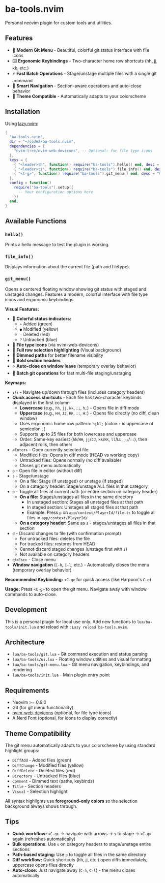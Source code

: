 # ba-tools.nvim

Personal neovim plugin for custom tools and utilities.

## Features

- 🎨 **Modern Git Menu** - Beautiful, colorful git status interface with file icons
- ⌨️ **Ergonomic Keybindings** - Two-character home row shortcuts (hh, jj, kk, etc.)
- ⚡ **Fast Batch Operations** - Stage/unstage multiple files with a single git command
- 🎯 **Smart Navigation** - Section-aware operations and auto-close behavior
- 🎨 **Theme Compatible** - Automatically adapts to your colorscheme

## Installation

Using [lazy.nvim](https://github.com/folke/lazy.nvim):

```lua
{
  "ba-tools.nvim",
  dir = "~/code2/ba-tools.nvim",
  dependencies = {
    "nvim-tree/nvim-web-devicons", -- Optional: for file type icons
  },
  keys = {
    { "<leader>th", function() require("ba-tools").hello() end, desc = "Tools: Hello" },
    { "<leader>ti", function() require("ba-tools").file_info() end, desc = "Tools: File Info" },
    { "<C-g>", function() require("ba-tools").git_menu() end, desc = "Git Menu", mode = "n" },
  },
  config = function()
    require("ba-tools").setup({
      -- Your configuration options here
    })
  end,
}
```

## Available Functions

### `hello()`
Prints a hello message to test the plugin is working.

### `file_info()`
Displays information about the current file (path and filetype).

### `git_menu()`
Opens a centered floating window showing git status with staged and unstaged changes. Features a modern, colorful interface with file type icons and ergonomic keybindings.

**Visual Features:**
- 🎨 **Colorful status indicators:**
  - `+` Added (green)
  - `●` Modified (yellow)
  - `−` Deleted (red)
  - `?` Untracked (blue)
- 📄 **File type icons** (via nvim-web-devicons)
- 🎯 **Full row selection highlighting** (Visual background)
- 📁 **Dimmed paths** for better filename visibility
- 🎨 **Bold section headers**
- ⚡ **Auto-close on window leave** (temporary overlay behavior)
- 🚀 **Batch git operations** for fast multi-file staging/unstaging

**Keymaps:**
- `↓`/`↑` - Navigate up/down through files (includes category headers)
- **Quick access shortcuts** - Each file has two-character keybinds displayed in the first column
  - **Lowercase** (e.g., `hh`, `jj`, `kk`, `;;`, `h;`) - Opens file in diff mode
  - **Uppercase** (e.g., `HH`, `JJ`, `KK`, `::`, `H:`) - Opens file directly (no diff, clean window)
  - Uses ergonomic home row pattern: `hjkl;` (colon `:` is uppercase of semicolon `;`)
  - Supports up to 25 files for both lowercase and uppercase
  - Order: Same-key easiest (`hh`/`HH`, `jj`/`JJ`, `kk`/`KK`, `ll`/`LL`, `;;`/`::`), then adjacent rolls, then others
- `<Enter>` - Open currently selected file
  - Modified files: Opens in diff mode (HEAD vs working copy)
  - Untracked files: Opens normally (no diff available)
  - Closes git menu automatically
- `o` - Open file in editor (without diff)
- `s` - Stage/unstage
  - On a file: Stage (if unstaged) or unstage (if staged)
  - On a category header: Stage/unstage ALL files in that category
- `p` - Toggle all files at current path (or entire section on category header)
  - **On a file:** Stages/unstages all files in the same directory
    - In unstaged section: Stages all unstaged files at that path
    - In staged section: Unstages all staged files at that path
    - Example: Press `p` on `app/context/PlayerId/file.ts` to toggle all files in `app/context/PlayerId/`
  - **On a category header:** Same as `s` - stages/unstages all files in that section
- `d` - Discard changes to file (with confirmation prompt)
  - For untracked files: deletes the file
  - For tracked files: restores from HEAD
  - Cannot discard staged changes (unstage first with `s`)
  - Not available on category headers
- `q`/`<Esc>` - Close menu
- **Window navigation** (`C-h`, `C-l`, etc.) - Automatically closes the menu (temporary overlay behavior)

**Recommended Keybinding:** `<C-g>` for quick access (like Harpoon's `C-e`)

**Usage:** Press `<C-g>` to open the git menu. Navigate away with window commands to auto-close.

## Development

This is a personal plugin for local use only. Add new functions to `lua/ba-tools/init.lua` and reload with `:Lazy reload ba-tools.nvim`.

## Architecture

- `lua/ba-tools/git.lua` - Git command execution and status parsing
- `lua/ba-tools/ui.lua` - Floating window utilities and visual formatting
- `lua/ba-tools/git-menu.lua` - Git menu navigation, keybindings, and rendering
- `lua/ba-tools/init.lua` - Main plugin entry point

## Requirements

- Neovim >= 0.9.0
- Git (for git menu functionality)
- [nvim-web-devicons](https://github.com/nvim-tree/nvim-web-devicons) (optional, for file type icons)
- A Nerd Font (optional, for icons to display correctly)

## Theme Compatibility

The git menu automatically adapts to your colorscheme by using standard highlight groups:
- `DiffAdd` - Added files (green)
- `DiffChange` - Modified files (yellow)
- `DiffDelete` - Deleted files (red)
- `Directory` - Untracked files (blue)
- `Comment` - Dimmed text (paths, keybinds)
- `Title` - Section headers
- `Visual` - Selection highlight

All syntax highlights use **foreground-only colors** so the selection background always shows through.

## Tips

- **Quick workflow:** `<C-g>` → navigate with arrows → `s` to stage → `<C-g>` again (refreshes automatically)
- **Bulk operations:** Use `s` on category headers to stage/unstage entire sections
- **Path-based staging:** Use `p` to toggle all files in the same directory
- **Diff workflow:** Quick shortcuts (hh, jj, etc.) open diffs immediately, uppercase opens files directly
- **Auto-close:** Just navigate away (`C-h`, `C-l`) - the menu closes automatically
